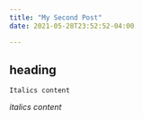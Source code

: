 ```yaml
---
title: "My Second Post"
date: 2021-05-28T23:52:52-04:00

---
```

## heading 

`Italics content`

*italics content*

